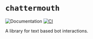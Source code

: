 # `chattermouth`

![Documentation](https://github.io/Slowki/chattermouth)
[![CI](https://img.shields.io/badge/Documentation-chattermouth-blue)](https://github.io/Slowki/chattermouth)

A library for text based bot interactions.
